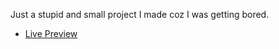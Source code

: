 Just a stupid and small project I made coz I was getting bored.
  - [Live Preview](https://prakshark.github.io/randomJoke/)
